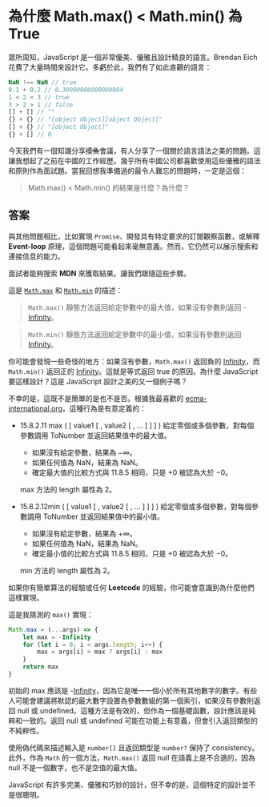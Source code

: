 # 為什麼 Math.max() < Math.min() 為 True

眾所周知，JavaScript 是一個非常優美、優雅且設計精良的語言。Brendan Eich 花費了大量時間來設計它。多虧於此，我們有了如此直觀的語言：

```JavaScript
NaN !== NaN // true
0.1 + 0.2 // 0.30000000000000004
1 < 2 < 3 // true
3 > 2 > 1 // false
[] + [] // ""
{} + {} // "[object Object][object Object]"
[] + {} // "[object Object]"
{} + [] // 0
```

今天我們有一個知識分享~~摸魚~~會議，有人分享了一個關於語言語法之美的問題。這讓我想起了之前在中國的工作經歷。幾乎所有中國公司都喜歡使用這些優雅的語法和原則作為面試題。當我回想我準備過的最令人難忘的問題時，一定是這個：

> Math.max() < Math.min() 的結果是什麼？為什麼？

## 答案

與其他問題相比，比如實現 `Promise`、開發具有特定要求的訂閱觀察函數，或解釋 **Event-loop** 原理，這個問題可能看起來毫無意義。然而，它仍然可以展示搜索和連接信息的能力。

面試者能夠搜索 **MDN** 來獲取結果。讓我們跟隨這些步驟。

這是 [`Math.max`](https://developer.mozilla.org/en-US/docs/Web/JavaScript/Reference/Global_Objects/Math/max) 和 [`Math.min`](https://developer.mozilla.org/en-US/docs/Web/JavaScript/Reference/Global_Objects/Math/min) 的描述：

> `Math.max()` 靜態方法返回給定參數中的最大值，如果沒有參數則返回 -[Infinity](https://developer.mozilla.org/en-US/docs/Web/JavaScript/Reference/Global_Objects/Infinity)。

> `Math.min()` 靜態方法返回給定參數中的最小值，如果沒有參數則返回 [Infinity](https://developer.mozilla.org/en-US/docs/Web/JavaScript/Reference/Global_Objects/Infinity)。

你可能會發現一些奇怪的地方：如果沒有參數，`Math.max()` 返回負的 [Infinity](https://developer.mozilla.org/en-US/docs/Web/JavaScript/Reference/Global_Objects/Infinity)，而 `Math.min()` 返回正的 [Infinity](https://developer.mozilla.org/en-US/docs/Web/JavaScript/Reference/Global_Objects/Infinity)。這就是等式返回 true 的原因。為什麼 JavaScript 要這樣設計？這是 JavaScript 設計之美的又一個例子嗎？

不幸的是，這既不是簡單的是也不是否。根據我最喜歡的 [ecma-international.org](https://262.ecma-international.org/5.1/#sec-15.2.4)，這種行為是有意定義的：

- 15.8.2.11 max ( [ value1 [ , value2 [ , … ] ] ] )
  給定零個或多個參數，對每個參數調用 ToNumber 並返回結果值中的最大值。

  - 如果沒有給定參數，結果為 −∞。
  - 如果任何值為 NaN，結果為 NaN。
  - 確定最大值的比較方式與 11.8.5 相同，只是 +0 被認為大於 −0。

  max 方法的 length 屬性為 2。

- 15.8.2.12min ( [ value1 [ , value2 [ , … ] ] ] )
  給定零個或多個參數，對每個參數調用 ToNumber 並返回結果值中的最小值。

  - 如果沒有給定參數，結果為 +∞。
  - 如果任何值為 NaN，結果為 NaN。
  - 確定最小值的比較方式與 11.8.5 相同，只是 +0 被認為大於 −0。

  min 方法的 length 屬性為 2。

如果你有簡單算法的經驗或任何 **Leetcode** 的經驗，你可能會意識到為什麼他們這樣實現。

這是我猜測的 `max()` 實現：

```JavaScript
Math.max = (...args) => {
    let max = -Infinity
    for (let i = 0; i < args.length; i++) {
        max = args[i] > max ? args[i] : max
    }
    return max
}
```

初始的 max 應該是 -[Infinity](https://developer.mozilla.org/en-US/docs/Web/JavaScript/Reference/Global_Objects/Infinity)，因為它是唯一一個小於所有其他數字的數字。有些人可能會建議將默認的最大數字設置為參數數組的第一個索引，如果沒有參數則返回 null 或 undefined。這種方法是有效的，但作為一個基礎函數，設計應該是純粹和一致的。返回 null 或 undefined 可能在功能上有意義，但會引入返回類型的不純粹性。

使用偽代碼來描述輸入是 `number[]` 且返回類型是 `number?` 保持了 consistency。此外，作為 `Math` 的一個方法，`Math.max()` 返回 null 在語義上是不合適的，因為 null 不是一個數字，也不是空值的最大值。

JavaScript 有許多完美、優雅和巧妙的設計，但不幸的是，這個特定的設計並不是很聰明。
